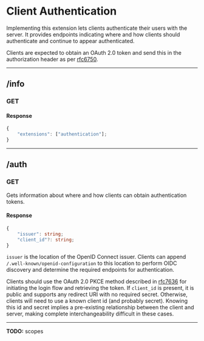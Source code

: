 Client Authentication
=====================
Implementing this extension lets clients authenticate their users with the server.
It provides endpoints indicating where and how clients should authenticate and continue to appear authenticated.

Clients are expected to obtain an OAuth 2.0 token and send this in the authorization header as per [rfc6750](https://datatracker.ietf.org/doc/html/rfc6750#section-2.1).

--------------------------------------------------------------------------------

## /info
### GET
#### Response
```typescript
{
	"extensions": ["authentication"];
}
```

--------------------------------------------------------------------------------

## /auth
### GET
Gets information about where and how clients can obtain authentication tokens.
#### Response
```typescript
{
	"issuer": string;
	"client_id"?: string;
}
```
`issuer` is the location of the OpenID Connect issuer.
Clients can append `/.well-known/openid-configuration` to this location to perform OIDC discovery and determine the required endpoints for authentication.

Clients should use the OAuth 2.0 PKCE method described in [rfc7636](https://datatracker.ietf.org/doc/html/rfc7636) for initiating the login flow and retrieving the token.
If `client_id` is present, it is public and supports any redirect URI with no required secret.
Otherwise, clients will need to use a known client id (and probably secret).
Knowing this id and secret implies a pre-existing relationship between the client and server, making complete interchangeability difficult in these cases.

--------------------------------------------------------------------------------

**TODO:** scopes